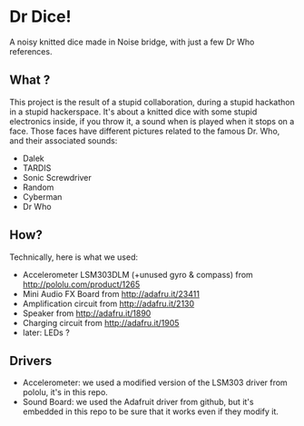 # Dr Dice!

A noisy knitted dice made in Noise bridge, with just a few Dr Who references.

## What ?

This project is the result of a stupid collaboration, during a stupid hackathon in a stupid hackerspace. It's about a knitted dice with some stupid electronics inside, if you throw it, a sound when is played when it stops on a face. Those faces have different pictures related to the famous Dr. Who, and their associated sounds:
* Dalek
* TARDIS
* Sonic Screwdriver
* Random
* Cyberman
* Dr Who

## How?

Technically, here is what we used:
* Accelerometer LSM303DLM (+unused gyro & compass) from http://pololu.com/product/1265
* Mini Audio FX Board from http://adafru.it/23411
* Amplification circuit from http://adafru.it/2130
* Speaker from http://adafru.it/1890
* Charging circuit from http://adafru.it/1905
* later: LEDs ?

## Drivers

* Accelerometer: we used a modified version of the LSM303 driver from pololu, it's in this repo.
* Sound Board: we used the Adafruit driver from github, but it's embedded in this repo
to be sure that it works even if they modify it.

